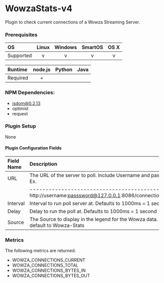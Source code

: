 # WowzaStats-v4
Plugin to check current connections of a Wowza Streaming Server.

### Prerequisites

|     OS    | Linux | Windows | SmartOS | OS X |
|:----------|:-----:|:-------:|:-------:|:----:|
| Supported |   v   |    v    |    v    |  v   |


|  Runtime | node.js | Python | Java |
|:---------|:-------:|:------:|:----:|
| Required |    +    |        |      |

### NPM Dependencies:
* jsdom@0.2.13
* optimist
* request

### Plugin Setup
None

#### Plugin Configuration Fields

|Field Name |Description                                                                                           |
|:----------|:-----------------------------------------------------------------------------------------------------|
|URL        |The URL of the server to poll. Include Username and password. Ex.                                     |
|           |--------------------------------------------http://username:passsword@127.0.0.1:8086/connectioncounts |
|Interval   |Interval to run poll server at.  Defaults to 1000ms = 1 second                                        |
|Delay      |Delay to run the poll at.  Defaults to 1000ms = 1 second                                              |
|Source     |The Source to display in the legend for the Wowza data.  It will default to Wowza-Stats               |


### Metrics
The following metrics are returned. 
 * WOWZA_CONNECTIONS_CURRENT
 * WOWZA_CONNECTIONS_TOTAL
 * WOWZA_CONNECTIONS_BYTES_IN
 * WOWZA_CONNECTIONS_BYTES_OUT
